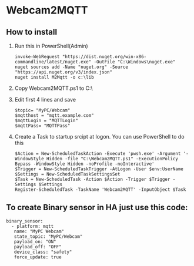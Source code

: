 # Webcam2MQTT


## How to install

1. Run this in PowerShell(Admin)

    ````
    invoke-WebRequest "https://dist.nuget.org/win-x86-commandline/latest/nuget.exe" -OutFile "C:\Windows\nuget.exe"  
    nuget sources add -Name "nuget.org" -Source "https://api.nuget.org/v3/index.json"
    nuget install M2Mqtt -o c:\lib
    `````

2. Copy Webcam2MQTT.ps1 to C:\
3. Edit first 4 lines and save

   ````` 
   $topic= "MyPC/Webcam"
   $mqtthost = "mqtt.example.com"
   $mqttLogin = "MQTTLogin"
   $mqttPass= "MQTTPass"
    `````

4. Create a Task to startup srcipt at logon. You can use PowerShell to do this

    ```
    $Action = New-ScheduledTaskAction -Execute 'pwsh.exe' -Argument '-WindowStyle Hidden -file "C:\Webcam2MQTT.ps1" -ExecutionPolicy Bypass -WindowStyle Hidden -noProfile -noInteractive'
    $Trigger = New-ScheduledTaskTrigger -AtLogon -User $env:UserName
    $Settings = New-ScheduledTaskSettingsSet
    $Task = New-ScheduledTask -Action $Action -Trigger $Trigger -Settings $Settings
    Register-ScheduledTask -TaskName 'Webcam2MQTT' -InputObject $Task
    ````
## To create Binary sensor in HA just use this code:
 `````
 binary_sensor:
   - platform: mqtt
    name: "MyPC Webcam"
    state_topic: "MyPC/Webcam"
    payload_on: "ON"
    payload_off: "OFF"
    device_class: "safety"
    force_update: true
 
